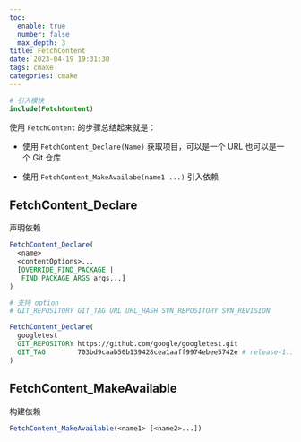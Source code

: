 ```yaml
---
toc:
  enable: true
  number: false
  max_depth: 3
title: FetchContent
date: 2023-04-19 19:31:30
tags: cmake
categories: cmake
---
```


```cmake
# 引入模块
include(FetchContent)
```

使用 `FetchContent` 的步骤总结起来就是：

- 使用 `FetchContent_Declare(Name)` 获取项目，可以是一个 URL 也可以是一个 Git 仓库

- 使用 `FetchContent_MakeAvailabe(name1 ...)` 引入依赖

## FetchContent_Declare

声明依赖

```cmake
FetchContent_Declare(
  <name>
  <contentOptions>...
  [OVERRIDE_FIND_PACKAGE |
   FIND_PACKAGE_ARGS args...]
)

# 支持 option
# GIT_REPOSITORY GIT_TAG URL URL_HASH SVN_REPOSITORY SVN_REVISION

FetchContent_Declare(
  googletest
  GIT_REPOSITORY https://github.com/google/googletest.git
  GIT_TAG        703bd9caab50b139428cea1aaff9974ebee5742e # release-1.10.0
)
```

## FetchContent_MakeAvailable

构建依赖

```cmake
FetchContent_MakeAvailable(<name1> [<name2>...])
```